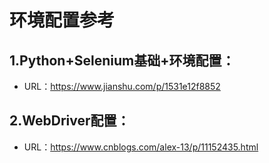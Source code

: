 # 环境配置参考
## 1.Python+Selenium基础+环境配置：
* URL：https://www.jianshu.com/p/1531e12f8852
## 2.WebDriver配置：
* URL：https://www.cnblogs.com/alex-13/p/11152435.html
